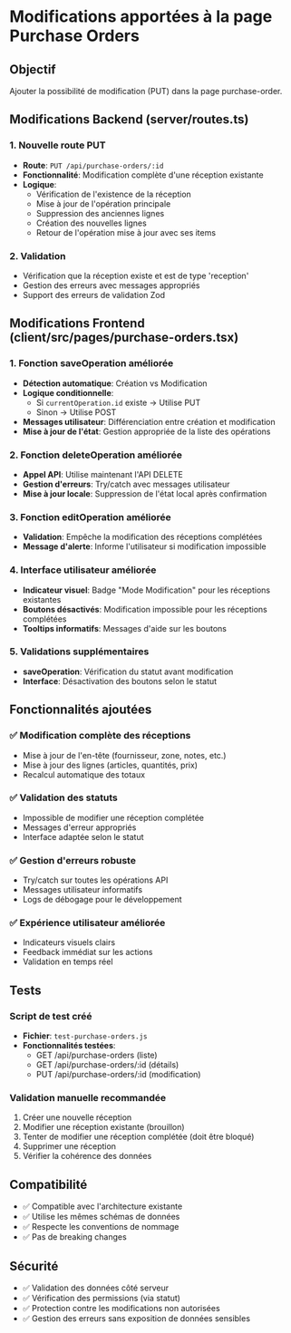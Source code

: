 # Modifications apportées à la page Purchase Orders

## Objectif
Ajouter la possibilité de modification (PUT) dans la page purchase-order.

## Modifications Backend (server/routes.ts)

### 1. Nouvelle route PUT
- **Route**: `PUT /api/purchase-orders/:id`
- **Fonctionnalité**: Modification complète d'une réception existante
- **Logique**:
  - Vérification de l'existence de la réception
  - Mise à jour de l'opération principale
  - Suppression des anciennes lignes
  - Création des nouvelles lignes
  - Retour de l'opération mise à jour avec ses items

### 2. Validation
- Vérification que la réception existe et est de type 'reception'
- Gestion des erreurs avec messages appropriés
- Support des erreurs de validation Zod

## Modifications Frontend (client/src/pages/purchase-orders.tsx)

### 1. Fonction saveOperation améliorée
- **Détection automatique**: Création vs Modification
- **Logique conditionnelle**:
  - Si `currentOperation.id` existe → Utilise PUT
  - Sinon → Utilise POST
- **Messages utilisateur**: Différenciation entre création et modification
- **Mise à jour de l'état**: Gestion appropriée de la liste des opérations

### 2. Fonction deleteOperation améliorée
- **Appel API**: Utilise maintenant l'API DELETE
- **Gestion d'erreurs**: Try/catch avec messages utilisateur
- **Mise à jour locale**: Suppression de l'état local après confirmation

### 3. Fonction editOperation améliorée
- **Validation**: Empêche la modification des réceptions complétées
- **Message d'alerte**: Informe l'utilisateur si modification impossible

### 4. Interface utilisateur améliorée
- **Indicateur visuel**: Badge "Mode Modification" pour les réceptions existantes
- **Boutons désactivés**: Modification impossible pour les réceptions complétées
- **Tooltips informatifs**: Messages d'aide sur les boutons

### 5. Validations supplémentaires
- **saveOperation**: Vérification du statut avant modification
- **Interface**: Désactivation des boutons selon le statut

## Fonctionnalités ajoutées

### ✅ Modification complète des réceptions
- Mise à jour de l'en-tête (fournisseur, zone, notes, etc.)
- Mise à jour des lignes (articles, quantités, prix)
- Recalcul automatique des totaux

### ✅ Validation des statuts
- Impossible de modifier une réception complétée
- Messages d'erreur appropriés
- Interface adaptée selon le statut

### ✅ Gestion d'erreurs robuste
- Try/catch sur toutes les opérations API
- Messages utilisateur informatifs
- Logs de débogage pour le développement

### ✅ Expérience utilisateur améliorée
- Indicateurs visuels clairs
- Feedback immédiat sur les actions
- Validation en temps réel

## Tests

### Script de test créé
- **Fichier**: `test-purchase-orders.js`
- **Fonctionnalités testées**:
  - GET /api/purchase-orders (liste)
  - GET /api/purchase-orders/:id (détails)
  - PUT /api/purchase-orders/:id (modification)

### Validation manuelle recommandée
1. Créer une nouvelle réception
2. Modifier une réception existante (brouillon)
3. Tenter de modifier une réception complétée (doit être bloqué)
4. Supprimer une réception
5. Vérifier la cohérence des données

## Compatibilité
- ✅ Compatible avec l'architecture existante
- ✅ Utilise les mêmes schémas de données
- ✅ Respecte les conventions de nommage
- ✅ Pas de breaking changes

## Sécurité
- ✅ Validation des données côté serveur
- ✅ Vérification des permissions (via statut)
- ✅ Protection contre les modifications non autorisées
- ✅ Gestion des erreurs sans exposition de données sensibles
